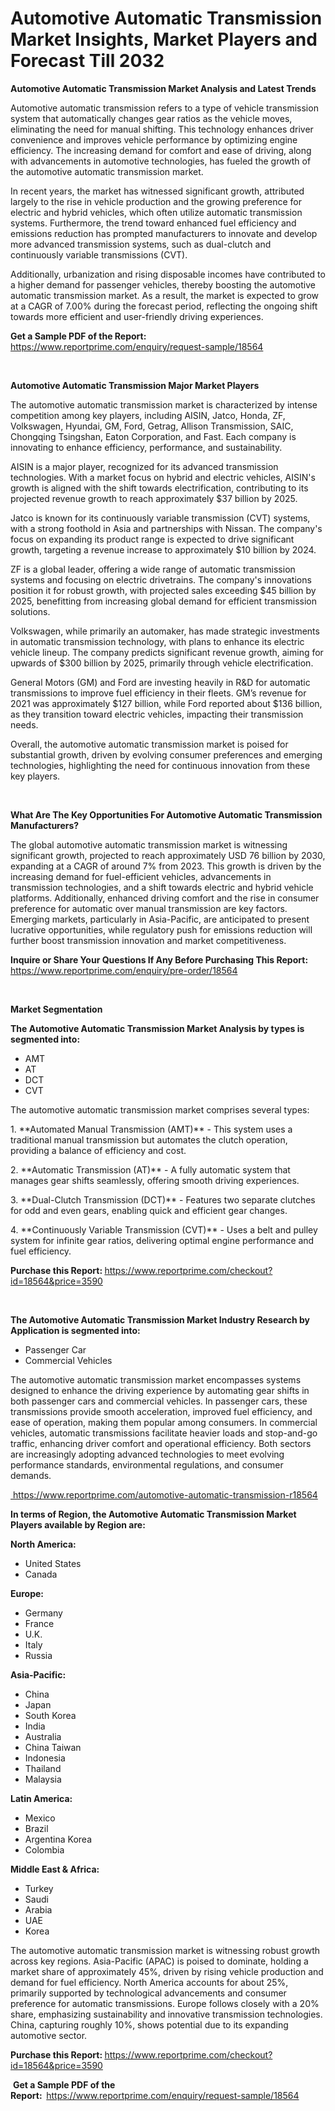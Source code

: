 <p><h1>Automotive Automatic Transmission Market Insights, Market Players and Forecast Till 2032</h1></p><p><strong>Automotive Automatic Transmission Market Analysis and Latest Trends</strong></p>
<p><p>Automotive automatic transmission refers to a type of vehicle transmission system that automatically changes gear ratios as the vehicle moves, eliminating the need for manual shifting. This technology enhances driver convenience and improves vehicle performance by optimizing engine efficiency. The increasing demand for comfort and ease of driving, along with advancements in automotive technologies, has fueled the growth of the automotive automatic transmission market.</p><p>In recent years, the market has witnessed significant growth, attributed largely to the rise in vehicle production and the growing preference for electric and hybrid vehicles, which often utilize automatic transmission systems. Furthermore, the trend toward enhanced fuel efficiency and emissions reduction has prompted manufacturers to innovate and develop more advanced transmission systems, such as dual-clutch and continuously variable transmissions (CVT).</p><p>Additionally, urbanization and rising disposable incomes have contributed to a higher demand for passenger vehicles, thereby boosting the automotive automatic transmission market. As a result, the market is expected to grow at a CAGR of 7.00% during the forecast period, reflecting the ongoing shift towards more efficient and user-friendly driving experiences.</p></p>
<p><strong>Get a Sample PDF of the Report:&nbsp;</strong> <a href="https://www.reportprime.com/enquiry/request-sample/18564?utm_campaign=4542&utm_medium=2&utm_source=Github&utm_content=ia&utm_term=18052025&utm_id=automotive-automatic-transmission">https://www.reportprime.com/enquiry/request-sample/18564</a></p>
<p>&nbsp;</p>
<p><strong>Automotive Automatic Transmission Major Market Players</strong></p>
<p><p>The automotive automatic transmission market is characterized by intense competition among key players, including AISIN, Jatco, Honda, ZF, Volkswagen, Hyundai, GM, Ford, Getrag, Allison Transmission, SAIC, Chongqing Tsingshan, Eaton Corporation, and Fast. Each company is innovating to enhance efficiency, performance, and sustainability.</p><p>AISIN is a major player, recognized for its advanced transmission technologies. With a market focus on hybrid and electric vehicles, AISIN's growth is aligned with the shift towards electrification, contributing to its projected revenue growth to reach approximately $37 billion by 2025.</p><p>Jatco is known for its continuously variable transmission (CVT) systems, with a strong foothold in Asia and partnerships with Nissan. The company's focus on expanding its product range is expected to drive significant growth, targeting a revenue increase to approximately $10 billion by 2024.</p><p>ZF is a global leader, offering a wide range of automatic transmission systems and focusing on electric drivetrains. The company's innovations position it for robust growth, with projected sales exceeding $45 billion by 2025, benefitting from increasing global demand for efficient transmission solutions.</p><p>Volkswagen, while primarily an automaker, has made strategic investments in automatic transmission technology, with plans to enhance its electric vehicle lineup. The company predicts significant revenue growth, aiming for upwards of $300 billion by 2025, primarily through vehicle electrification.</p><p>General Motors (GM) and Ford are investing heavily in R&D for automatic transmissions to improve fuel efficiency in their fleets. GM’s revenue for 2021 was approximately $127 billion, while Ford reported about $136 billion, as they transition toward electric vehicles, impacting their transmission needs.</p><p>Overall, the automotive automatic transmission market is poised for substantial growth, driven by evolving consumer preferences and emerging technologies, highlighting the need for continuous innovation from these key players.</p></p>
<p>&nbsp;</p>
<p><strong>What Are The Key Opportunities For Automotive Automatic Transmission Manufacturers?</strong></p>
<p><p>The global automotive automatic transmission market is witnessing significant growth, projected to reach approximately USD 76 billion by 2030, expanding at a CAGR of around 7% from 2023. This growth is driven by the increasing demand for fuel-efficient vehicles, advancements in transmission technologies, and a shift towards electric and hybrid vehicle platforms. Additionally, enhanced driving comfort and the rise in consumer preference for automatic over manual transmission are key factors. Emerging markets, particularly in Asia-Pacific, are anticipated to present lucrative opportunities, while regulatory push for emissions reduction will further boost transmission innovation and market competitiveness.</p></p>
<p><strong>Inquire or Share Your Questions If Any Before Purchasing This Report:</strong> <a href="https://www.reportprime.com/enquiry/pre-order/18564?utm_campaign=4542&utm_medium=2&utm_source=Github&utm_content=ia&utm_term=18052025&utm_id=automotive-automatic-transmission">https://www.reportprime.com/enquiry/pre-order/18564</a></p>
<p>&nbsp;</p>
<p><strong>Market Segmentation</strong></p>
<p><strong>The Automotive Automatic Transmission Market Analysis by types is segmented into:</strong></p>
<p><ul><li>AMT</li><li>AT</li><li>DCT</li><li>CVT</li></ul></p>
<p><p>The automotive automatic transmission market comprises several types: </p><p>1. **Automated Manual Transmission (AMT)** - This system uses a traditional manual transmission but automates the clutch operation, providing a balance of efficiency and cost.</p><p>2. **Automatic Transmission (AT)** - A fully automatic system that manages gear shifts seamlessly, offering smooth driving experiences.</p><p>3. **Dual-Clutch Transmission (DCT)** - Features two separate clutches for odd and even gears, enabling quick and efficient gear changes.</p><p>4. **Continuously Variable Transmission (CVT)** - Uses a belt and pulley system for infinite gear ratios, delivering optimal engine performance and fuel efficiency.</p></p>
<p><strong>Purchase this Report:&nbsp;</strong><a href="https://www.reportprime.com/checkout?id=18564&price=3590&utm_campaign=4542&utm_medium=2&utm_source=Github&utm_content=ia&utm_term=18052025&utm_id=automotive-automatic-transmission">https://www.reportprime.com/checkout?id=18564&price=3590</a></p>
<p>&nbsp;</p>
<p><strong>The Automotive Automatic Transmission Market Industry Research by Application is segmented into:</strong></p>
<p><ul><li>Passenger Car</li><li>Commercial Vehicles</li></ul></p>
<p><p>The automotive automatic transmission market encompasses systems designed to enhance the driving experience by automating gear shifts in both passenger cars and commercial vehicles. In passenger cars, these transmissions provide smooth acceleration, improved fuel efficiency, and ease of operation, making them popular among consumers. In commercial vehicles, automatic transmissions facilitate heavier loads and stop-and-go traffic, enhancing driver comfort and operational efficiency. Both sectors are increasingly adopting advanced technologies to meet evolving performance standards, environmental regulations, and consumer demands.</p></p>
<p><a href="https://www.reportprime.com/automotive-automatic-transmission-r18564?utm_campaign=4542&utm_medium=2&utm_source=Github&utm_content=ia&utm_term=18052025&utm_id=automotive-automatic-transmission">&nbsp;https://www.reportprime.com/automotive-automatic-transmission-r18564</a></p>
<p><strong>In terms of Region, the Automotive Automatic Transmission Market Players available by Region are:</strong></p>
<p>
    <p> <strong> North America: </strong>
        <ul>
            <li>United States</li>
            <li>Canada</li>
        </ul>
        </p> 
    <p> <strong> Europe: </strong>
        <ul>
            <li>Germany</li>
            <li>France</li>
            <li>U.K.</li>
            <li>Italy</li>
            <li>Russia</li>
        </ul>
        </p> 
    <p> <strong> Asia-Pacific: </strong>
        <ul>
            <li>China</li>
            <li>Japan</li>
            <li>South Korea</li>
            <li>India</li>
            <li>Australia</li>
            <li>China Taiwan</li>
            <li>Indonesia</li>
            <li>Thailand</li>
            <li>Malaysia</li>
        </ul>
        </p> 
    <p> <strong> Latin America: </strong>
        <ul>
            <li>Mexico</li>
            <li>Brazil</li>
            <li>Argentina Korea</li>
            <li>Colombia</li>
        </ul>
        </p> 
    <p> <strong> Middle East & Africa: </strong>
        <ul>
            <li>Turkey</li>
            <li>Saudi</li>
            <li>Arabia</li>
            <li>UAE</li>
            <li>Korea</li>
        </ul>
    </p>
    </p>
<p><p>The automotive automatic transmission market is witnessing robust growth across key regions. Asia-Pacific (APAC) is poised to dominate, holding a market share of approximately 45%, driven by rising vehicle production and demand for fuel efficiency. North America accounts for about 25%, primarily supported by technological advancements and consumer preference for automatic transmissions. Europe follows closely with a 20% share, emphasizing sustainability and innovative transmission technologies. China, capturing roughly 10%, shows potential due to its expanding automotive sector.</p></p>
<p><strong>Purchase this Report: </strong><a href="https://www.reportprime.com/checkout?id=18564&price=3590&utm_campaign=4542&utm_medium=2&utm_source=Github&utm_content=ia&utm_term=18052025&utm_id=automotive-automatic-transmission">https://www.reportprime.com/checkout?id=18564&price=3590</a></p>
<p>&nbsp;<strong>Get a Sample PDF of the Report:&nbsp;&nbsp;</strong><a href="https://www.reportprime.com/enquiry/request-sample/18564?utm_campaign=4542&utm_medium=2&utm_source=Github&utm_content=ia&utm_term=18052025&utm_id=automotive-automatic-transmission">https://www.reportprime.com/enquiry/request-sample/18564</a></p>
<p><strong></strong></p>
<p><p></p><p></p><p></p></p>
